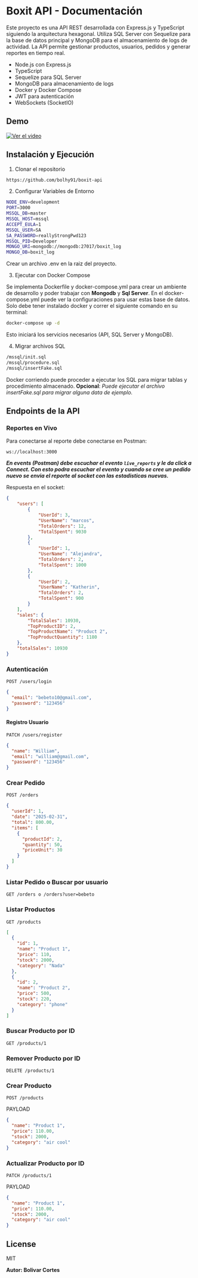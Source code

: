 # Boxit API - Documentación

Este proyecto es una API REST desarrollada con Express.js y TypeScript siguiendo la arquitectura hexagonal. Utiliza SQL
Server con Sequelize para la base de datos principal y MongoDB para el almacenamiento de logs de actividad. La API
permite gestionar productos, usuarios, pedidos y generar reportes en tiempo real.

- Node.js con Express.js
- TypeScript
- Sequelize para SQL Server
- MongoDB para almacenamiento de logs
- Docker y Docker Compose
- JWT para autenticación
- WebSockets (SocketIO)

## Demo
[![Ver el video](https://img.youtube.com/vi/owkM1DgPwO0/0.jpg)](https://youtu.be/owkM1DgPwO0)



## Instalación y Ejecución

1. Clonar el repositorio

```sh
https://github.com/bolhy91/boxit-api
```

2. Configurar Variables de Entorno

```sh
NODE_ENV=development
PORT=3000
MSSQL_DB=master
MSSQL_HOST=mssql
ACCEPT_EULA=1
MSSQL_USER=SA
SA_PASSWORD=reallyStrongPwd123
MSSQL_PID=Developer
MONGO_URI=mongodb://mongodb:27017/boxit_log
MONGO_DB=boxit_log
```
Crear un archivo .env en la raiz del proyecto.

3. Ejecutar con Docker Compose

Se implementa Dockerfile y docker-compose.yml para crear un ambiente de desarrollo y poder trabajar con **Mongodb** y **Sql Server**.
En el docker-compose.yml puede ver la configuraciones para usar estas base de datos. 
Solo debe tener instalado docker y correr el siguiente comando en su terminal:

```sh
docker-compose up -d
```

Esto iniciará los servicios necesarios (API, SQL Server y MongoDB).

4. Migrar archivos SQL

```sh
/mssql/init.sql
/mssql/procedure.sql
/mssql/insertFake.sql
```

Docker corriendo puede proceder a ejecutar los SQL para migrar tablas y procedimiento almacenado.
**Opcional**: _Puede ejecutar el archivo insertFake.sql para migrar alguna data de ejemplo._

## Endpoints de la API

### Reportes en Vivo

Para conectarse al reporte debe conectarse en Postman:

```http request
ws://localhost:3000
```

_**En events (Postman) debe escuchar el evento `live_reports` y le da click a **Connect**. Con esto podra escuchar el
evento
y cuando se cree un pedido nuevo se envia el reporte al socket con las estadisticas nuevas.**_

Respuesta en el socket:
```json
{
    "users": [
        {
            "UserId": 3,
            "UserName": "marcos",
            "TotalOrders": 12,
            "TotalSpent": 9030
        },
        {
            "UserId": 1,
            "UserName": "Alejandra",
            "TotalOrders": 2,
            "TotalSpent": 1000
        },
        {
            "UserId": 2,
            "UserName": "Katherin",
            "TotalOrders": 2,
            "TotalSpent": 900
        }
    ],
    "sales": {
        "TotalSales": 10930,
        "TopProductID": 2,
        "TopProductName": "Product 2",
        "TopProductQuantity": 1180
    },
    "totalSales": 10930
}
```

### Autenticación

```http request
POST /users/login
```

```json
{
  "email": "bebeto10@gmail.com",
  "password": "123456"
}
```

#### Registro Usuario

```http request
PATCH /users/register
```

```json
{
  "name": "William",
  "email": "william@gmail.com",
  "password": "123456"
}
```

### Crear Pedido

```http request
POST /orders
```

```json
{
  "userId": 1,
  "date": "2025-02-31",
  "total": 800.00,
  "items": [
    {
      "productId": 2,
      "quantity": 50,
      "priceUnit": 30
    }
  ]
}
```

### Listar Pedido o Buscar por usuario

```http request
GET /orders o /orders?user=bebeto
```

### Listar Productos

```http request
GET /products
```

```json
[
  {
    "id": 1,
    "name": "Product 1",
    "price": 110,
    "stock": 2000,
    "category": "Nada"
  },
  {
    "id": 2,
    "name": "Product 2",
    "price": 500,
    "stock": 220,
    "category": "phone"
  }
]
```

### Buscar Producto por ID

```http request
GET /products/1
```

### Remover Producto por ID

```http request
DELETE /products/1
```

### Crear Producto

```http request
POST /products
```

PAYLOAD

```json
{
  "name": "Product 1",
  "price": 110.00,
  "stock": 2000,
  "category": "air cool"
}
```

### Actualizar Producto por ID

```http request
PATCH /products/1
```

PAYLOAD

```json
{
  "name": "Product 1",
  "price": 110.00,
  "stock": 2000,
  "category": "air cool"
}
```
## License

MIT

**Autor: Bolivar Cortes**





